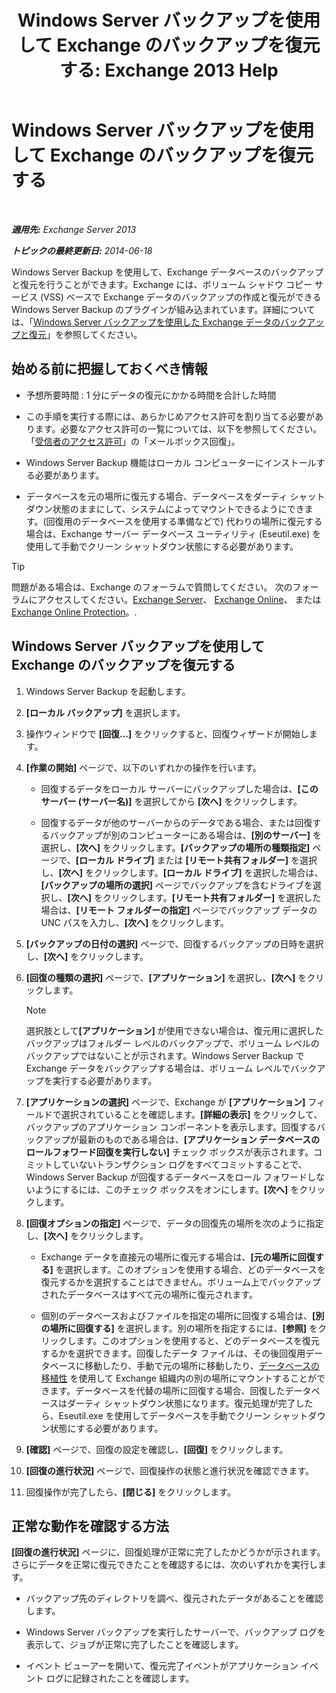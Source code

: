 ﻿---
title: 'Windows Server バックアップを使用して Exchange のバックアップを復元する: Exchange 2013 Help'
TOCTitle: Windows Server バックアップを使用して Exchange のバックアップを復元する
ms:assetid: 2d0f31dc-eb32-451a-8852-591269026506
ms:mtpsurl: https://technet.microsoft.com/ja-jp/library/Dd876864(v=EXCHG.150)
ms:contentKeyID: 48269310
ms.date: 05/23/2018
mtps_version: v=EXCHG.150
ms.translationtype: MT
---

# Windows Server バックアップを使用して Exchange のバックアップを復元する

 

_**適用先:** Exchange Server 2013_

_**トピックの最終更新日:** 2014-06-18_

Windows Server Backup を使用して、Exchange データベースのバックアップと復元を行うことができます。Exchange には、ボリューム シャドウ コピー サービス (VSS) ベースで Exchange データのバックアップの作成と復元ができる Windows Server Backup のプラグインが組み込まれています。詳細については、「[Windows Server バックアップを使用した Exchange データのバックアップと復元](using-windows-server-backup-to-back-up-and-restore-exchange-data-exchange-2013-help.md)」を参照してください。

## 始める前に把握しておくべき情報

  - 予想所要時間 : 1 分にデータの復元にかかる時間を合計した時間

  - この手順を実行する際には、あらかじめアクセス許可を割り当てる必要があります。必要なアクセス許可の一覧については、以下を参照してください。「[受信者のアクセス許可](recipients-permissions-exchange-2013-help.md)」の「メールボックス回復」。

  - Windows Server Backup 機能はローカル コンピューターにインストールする必要があります。

  - データベースを元の場所に復元する場合、データベースをダーティ シャットダウン状態のままにして、システムによってマウントできるようにできます。(回復用のデータベースを使用する準備などで) 代わりの場所に復元する場合は、Exchange サーバー データベース ユーティリティ (Eseutil.exe) を使用して手動でクリーン シャットダウン状態にする必要があります。


> [!TIP]
> 問題がある場合は、Exchange のフォーラムで質問してください。 次のフォーラムにアクセスしてください。<A href="https://go.microsoft.com/fwlink/p/?linkid=60612">Exchange Server</A>、 <A href="https://go.microsoft.com/fwlink/p/?linkid=267542">Exchange Online</A>、 または <A href="https://go.microsoft.com/fwlink/p/?linkid=285351">Exchange Online Protection</A>。.



## Windows Server バックアップを使用して Exchange のバックアップを復元する

1.  Windows Server Backup を起動します。

2.  **\[ローカル バックアップ\]** を選択します。

3.  操作ウィンドウで **\[回復...\]** をクリックすると、回復ウィザードが開始します。

4.  **\[作業の開始\]** ページで、以下のいずれかの操作を行います。
    
      - 回復するデータをローカル サーバーにバックアップした場合は、**\[このサーバー (サーバー名)\]** を選択してから **\[次へ\]** をクリックします。
    
      - 回復するデータが他のサーバーからのデータである場合、または回復するバックアップが別のコンピューターにある場合は、**\[別のサーバー\]** を選択し、**\[次へ\]** をクリックします。**\[バックアップの場所の種類指定\]** ページで、**\[ローカル ドライブ\]** または **\[リモート共有フォルダー\]** を選択し、**\[次へ\]** をクリックします。**\[ローカル ドライブ\]** を選択した場合は、**\[バックアップの場所の選択\]** ページでバックアップを含むドライブを選択し、**\[次へ\]** をクリックします。**\[リモート共有フォルダー\]** を選択した場合は、**\[リモート フォルダーの指定\]** ページでバックアップ データの UNC パスを入力し、**\[次へ\]** をクリックします。

5.  **\[バックアップの日付の選択\]** ページで、回復するバックアップの日時を選択し、**\[次へ\]** をクリックします。

6.  **\[回復の種類の選択\]** ページで、**\[アプリケーション\]** を選択し、**\[次へ\]** をクリックします。
    

    > [!NOTE]
    > 選択肢として<STRONG>[アプリケーション]</STRONG> が使用できない場合は、復元用に選択したバックアップはフォルダー レベルのバックアップで、ボリューム レベルのバックアップではないことが示されます。Windows Server Backup で Exchange データをバックアップする場合は、ボリューム レベルでバックアップを実行する必要があります。



7.  **\[アプリケーションの選択\]** ページで、Exchange が **\[アプリケーション\]** フィールドで選択されていることを確認します。**\[詳細の表示\]** をクリックして、バックアップのアプリケーション コンポーネントを表示します。回復するバックアップが最新のものである場合は、**\[アプリケーション データベースのロールフォワード回復を実行しない\]** チェック ボックスが表示されます。コミットしていないトランザクション ログをすべてコミットすることで、Windows Server Backup が回復するデータベースをロール フォワードしないようにするには、このチェック ボックスをオンにします。**\[次へ\]** をクリックします。

8.  **\[回復オプションの指定\]** ページで、データの回復先の場所を次のように指定し、**\[次へ\]** をクリックします。
    
      - Exchange データを直接元の場所に復元する場合は、**\[元の場所に回復する\]** を選択します。このオプションを使用する場合、どのデータベースを復元するかを選択することはできません。ボリューム上でバックアップされたデータベースはすべて元の場所に復元されます。
    
      - 個別のデータベースおよびファイルを指定の場所に回復する場合は、**\[別の場所に回復する\]** を選択します。別の場所を指定するには、**\[参照\]** をクリックします。このオプションを使用すると、どのデータベースを復元するかを選択できます。回復したデータ ファイルは、その後回復用データベースに移動したり、手動で元の場所に移動したり、[データベースの移植性](database-portability-exchange-2013-help.md) を使用して Exchange 組織内の別の場所にマウントすることができます。データベースを代替の場所に回復する場合、回復したデータベースはダーティ シャットダウン状態になります。復元処理が完了したら、Eseutil.exe を使用してデータベースを手動でクリーン シャットダウン状態にする必要があります。

9.  **\[確認\]** ページで、回復の設定を確認し、**\[回復\]** をクリックします。

10. **\[回復の進行状況\]** ページで、回復操作の状態と進行状況を確認できます。

11. 回復操作が完了したら、**\[閉じる\]** をクリックします。

## 正常な動作を確認する方法

**\[回復の進行状況\]** ページに、回復処理が正常に完了したかどうかが示されます。さらにデータを正常に復元できたことを確認するには、次のいずれかを実行します。

  - バックアップ先のディレクトリを調べ、復元されたデータがあることを確認します。

  - Windows Server バックアップを実行したサーバーで、バックアップ ログを表示して、ジョブが正常に完了したことを確認します。

  - イベント ビューアーを開いて、復元完了イベントがアプリケーション イベント ログに記録されたことを確認します。

